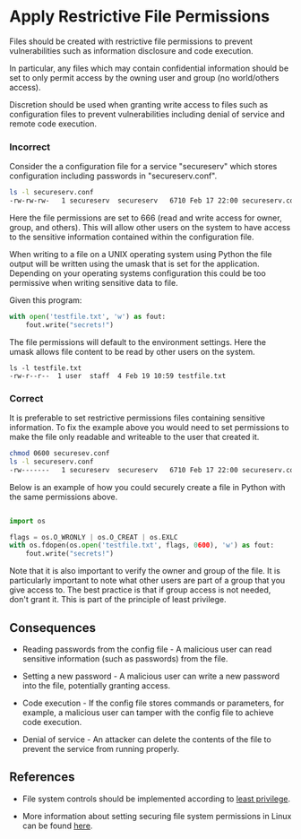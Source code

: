 
Apply Restrictive File Permissions
==================================

Files should be created with restrictive file permissions to prevent vulnerabilities such as information disclosure and code execution.  

In particular, any files which may contain confidential information should be set to only permit access by the owning user and group (no world/others access).

Discretion should be used when granting write access to files such as configuration files to prevent vulnerabilities including denial of service and remote code execution.

### Incorrect
Consider the a configuration file for a service "secureserv" which stores configuration including passwords in "secureserv.conf".

```sh
ls -l secureserv.conf
-rw-rw-rw-   1 secureserv  secureserv   6710 Feb 17 22:00 secureserv.conf
```
Here the file permissions are set to 666 (read and write access for owner, group, and others).  This will allow other users on the system to have access to the
sensitive information contained within the configuration file.

When writing to a file on a UNIX operating system using Python the file output
will be written using the umask that is set for the application. Depending on
your operating systems configuration this could be too permissive when
writing sensitive data to file.

Given this program:

```python
with open('testfile.txt', 'w') as fout:
    fout.write("secrets!")

```

The file permissions will default to the environment settings. Here the umask
allows file content to be read by other users on the system.

```
ls -l testfile.txt
-rw-r--r--  1 user  staff  4 Feb 19 10:59 testfile.txt
```


### Correct

It is preferable to set restrictive permissions files containing sensitive
information. To fix the example above you would need to set permissions to
make the file only readable and writeable to the user that created it.


```sh
chmod 0600 securesev.conf
ls -l secureserv.conf
-rw-------   1 secureserv  secureserv   6710 Feb 17 22:00 secureserv.conf
```

Below is an example of how you could securely create a file in Python with the same permissions above.

```python

import os

flags = os.O_WRONLY | os.O_CREAT | os.EXLC
with os.fdopen(os.open('testfile.txt', flags, 0600), 'w') as fout:
    fout.write("secrets!")

```

Note that it is also important to verify the owner and group of the file.  It is particularly important to note what other users are part of a group that you give access to.  The best practice is that if group access is not needed, don't grant it.  This is part of the principle of least privilege.



## Consequences

* Reading passwords from the config file - A malicious user can read sensitive information (such as passwords) from the file.

* Setting a new password - A malicious user can write a new password into the file, potentially granting access.

* Code execution - If the config file stores commands or parameters, for example, a malicious user can tamper with the config file to achieve code execution.

* Denial of service - An attacker can delete the contents of the file to prevent the service from running properly.

## References

* File system controls should be implemented according to [least privilege](http://en.wikipedia.org/wiki/Principle_of_least_privilege).

* More information about setting securing file system permissions in Linux can be found [here](http://www.linuxsecurity.com/docs/SecurityAdminGuide/SecurityAdminGuide-8.html).
